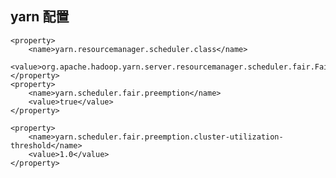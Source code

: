 ## yarn 配置

<!-- scheduler configuration, for multi-tasks run in queue, avoid mapreduce-run & pyspark ACCEPTED not run problem -->
    <property>
        <name>yarn.resourcemanager.scheduler.class</name>
        <value>org.apache.hadoop.yarn.server.resourcemanager.scheduler.fair.FairScheduler</value>
    </property>
    <property>
        <name>yarn.scheduler.fair.preemption</name>
        <value>true</value>
    </property>
<!-- 下面配置用来设置集群利用率的阀值， 默认值0.8f，最多可以抢占到集群所有资源的80% -->
    <property>
        <name>yarn.scheduler.fair.preemption.cluster-utilization-threshold</name>
        <value>1.0</value>
    </property>